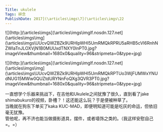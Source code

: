 ```yaml
---
Title: ukulele 
Tags: 碎念 
PublishDate: 2017](\articles\imgs\7](\articles\imgs\22 
---
```

![](http:](\articles\imgs\](\articles\imgs\imglf.nosdn.127.net](\articles\imgs\img](\articles\imgs\UUcvQWZBZk9URHlpWHl5UmRMQkRPRU5aRHB5cVl6RnhNZWlaTnJLOXVjN1B0MUUxdTNXY0lnPT0.jpg?imageView&thumbnail=1680x0&quality=96&stripmeta=0&type=jpg)

![](http:](\articles\imgs\](\articles\imgs\imglf.nosdn.127.net](\articles\imgs\img](\articles\imgs\UUcvQWZBZk9URHlpWHl5UmRMQkRPTUo3WjFUMWxYNUdNUG15MWw0QUZtdURYNnFoQXg3QVR3PT0.jpg?imageView&thumbnail=1680x0&quality=96&stripmeta=0&type=jpg)

一直想学个乐器来挑战下，在吉他和Ukulele之间犹豫了很久，直到看了jake shimabukuro的视频，卧槽？！这还能这么玩？于是便被种草了。  
 当晚就在狗东下单买了kaka KUC-MAD，即便明知道可能是吃灰的命运，但依旧毫无犹豫。  
 管他呢，再不济也能当做摄影道具，摆件，或者墙饰之类的。（我这样安慰自己=。=）

    